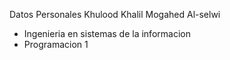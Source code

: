 Datos Personales
Khulood Khalil Mogahed Al-selwi
* Ingenieria en sistemas de la informacion
* Programacion 1
